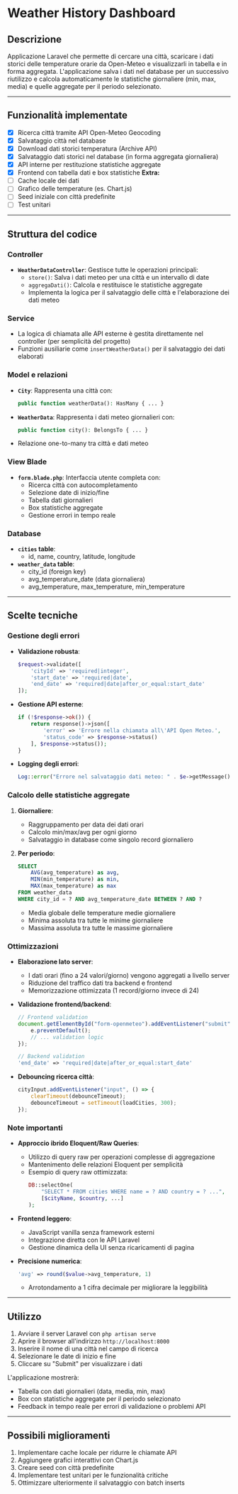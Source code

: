 # Weather History Dashboard

## Descrizione
Applicazione Laravel che permette di cercare una città, scaricare i dati storici delle temperature orarie da Open-Meteo e visualizzarli in tabella e in forma aggregata. L'applicazione salva i dati nel database per un successivo riutilizzo e calcola automaticamente le statistiche giornaliere (min, max, media) e quelle aggregate per il periodo selezionato.

---

## Funzionalità implementate
- [x] Ricerca città tramite API Open-Meteo Geocoding
- [x] Salvataggio città nel database
- [x] Download dati storici temperatura (Archive API)
- [x] Salvataggio dati storici nel database (in forma aggregata giornaliera)
- [x] API interne per restituzione statistiche aggregate
- [x] Frontend con tabella dati e box statistiche
**Extra:**
- [ ] Cache locale dei dati
- [ ] Grafico delle temperature (es. Chart.js)
- [ ] Seed iniziale con città predefinite
- [ ] Test unitari

---

## Struttura del codice

### Controller
- **`WeatherDataController`**: Gestisce tutte le operazioni principali:
  - `store()`: Salva i dati meteo per una città e un intervallo di date
  - `aggregaDati()`: Calcola e restituisce le statistiche aggregate
  - Implementa la logica per il salvataggio delle città e l'elaborazione dei dati meteo

### Service
- La logica di chiamata alle API esterne è gestita direttamente nel controller (per semplicità del progetto)
- Funzioni ausiliarie come `insertWeatherData()` per il salvataggio dei dati elaborati

### Model e relazioni
- **`City`**: Rappresenta una città con:
  ```php
  public function weatherData(): HasMany { ... }
  ```
- **`WeatherData`**: Rappresenta i dati meteo giornalieri con:
  ```php
  public function city(): BelongsTo { ... }
  ```
- Relazione one-to-many tra città e dati meteo

### View Blade
- **`form.blade.php`**: Interfaccia utente completa con:
  - Ricerca città con autocompletamento
  - Selezione date di inizio/fine
  - Tabella dati giornalieri
  - Box statistiche aggregate
  - Gestione errori in tempo reale

### Database
- **`cities` table**: 
  - id, name, country, latitude, longitude
- **`weather_data` table**:
  - city_id (foreign key)
  - avg_temperature_date (data giornaliera)
  - avg_temperature, max_temperature, min_temperature

---

## Scelte tecniche

### Gestione degli errori
- **Validazione robusta**:
  ```php
  $request->validate([
      'cityId' => 'required|integer',
      'start_date' => 'required|date',
      'end_date' => 'required|date|after_or_equal:start_date'
  ]);
  ```
- **Gestione API esterne**:
  ```php
  if (!$response->ok()) {
      return response()->json([
          'error' => 'Errore nella chiamata all\'API Open Meteo.',
          'status_code' => $response->status()
      ], $response->status());
  }
  ```
- **Logging degli errori**:
  ```php
  Log::error("Errore nel salvataggio dati meteo: " . $e->getMessage());
  ```

### Calcolo delle statistiche aggregate
1. **Giornaliere**:
   - Raggruppamento per data dei dati orari
   - Calcolo min/max/avg per ogni giorno
   - Salvataggio in database come singolo record giornaliero

2. **Per periodo**:
   ```sql
   SELECT 
       AVG(avg_temperature) as avg,
       MIN(min_temperature) as min,
       MAX(max_temperature) as max
   FROM weather_data
   WHERE city_id = ? AND avg_temperature_date BETWEEN ? AND ?
   ```
   - Media globale delle temperature medie giornaliere
   - Minima assoluta tra tutte le minime giornaliere
   - Massima assoluta tra tutte le massime giornaliere

### Ottimizzazioni
- **Elaborazione lato server**:
  - I dati orari (fino a 24 valori/giorno) vengono aggregati a livello server
  - Riduzione del traffico dati tra backend e frontend
  - Memorizzazione ottimizzata (1 record/giorno invece di 24)

- **Validazione frontend/backend**:
  ```javascript
  // Frontend validation
  document.getElementById("form-openmeteo").addEventListener("submit", async function(e) {
      e.preventDefault();
      // ... validation logic
  });
  ```
  ```php
  // Backend validation
  'end_date' => 'required|date|after_or_equal:start_date'
  ```

- **Debouncing ricerca città**:
  ```javascript
  cityInput.addEventListener("input", () => {
      clearTimeout(debounceTimeout);
      debounceTimeout = setTimeout(loadCities, 300);
  });
  ```

### Note importanti
- **Approccio ibrido Eloquent/Raw Queries**:
  - Utilizzo di query raw per operazioni complesse di aggregazione
  - Mantenimento delle relazioni Eloquent per semplicità
  - Esempio di query raw ottimizzata:
    ```php
    DB::selectOne(
        "SELECT * FROM cities WHERE name = ? AND country = ? ...",
        [$cityName, $country, ...]
    );
    ```

- **Frontend leggero**:
  - JavaScript vanilla senza framework esterni
  - Integrazione diretta con le API Laravel
  - Gestione dinamica della UI senza ricaricamenti di pagina

- **Precisione numerica**:
  ```php
  'avg' => round($value->avg_temperature, 1)
  ```
  - Arrotondamento a 1 cifra decimale per migliorare la leggibilità

---

## Utilizzo
1. Avviare il server Laravel con `php artisan serve`
2. Aprire il browser all'indirizzo `http://localhost:8000`
3. Inserire il nome di una città nel campo di ricerca
4. Selezionare le date di inizio e fine
5. Cliccare su "Submit" per visualizzare i dati

L'applicazione mostrerà:
- Tabella con dati giornalieri (data, media, min, max)
- Box con statistiche aggregate per il periodo selezionato
- Feedback in tempo reale per errori di validazione o problemi API

---

## Possibili miglioramenti
1. Implementare cache locale per ridurre le chiamate API
2. Aggiungere grafici interattivi con Chart.js
3. Creare seed con città predefinite
4. Implementare test unitari per le funzionalità critiche
5. Ottimizzare ulteriormente il salvataggio con batch inserts
